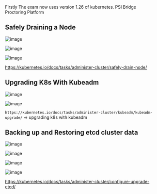 Firstly The exam now uses version 1.26 of kubernetes.
PSI Bridge Proctoring Platform


## Safely Draining a Node
![image](https://user-images.githubusercontent.com/74687192/213263622-c058cab0-fe81-4cf7-befb-d84bce894a7f.png)


![image](https://user-images.githubusercontent.com/74687192/213264663-1f3ee3cc-5f0d-460f-927b-96ece87a86b0.png)

![image](https://user-images.githubusercontent.com/74687192/213264739-10969b8d-f6f4-42e0-afea-726f69790286.png)

https://kubernetes.io/docs/tasks/administer-cluster/safely-drain-node/

## Upgrading K8s With Kubeadm

![image](https://user-images.githubusercontent.com/74687192/213275126-fd4baf86-98e1-4cc7-966f-4f0773d48eb1.png)

![image](https://user-images.githubusercontent.com/74687192/213275305-a1bd01f4-c851-49f7-883d-612b4ac138e5.png)

 `https://kubernetes.io/docs/tasks/administer-cluster/kubeadm/kubeadm-upgrade/` => upgrading k8s with kubeadm
 
 ## Backing up and Restoring etcd cluster data
 
 ![image](https://user-images.githubusercontent.com/74687192/213283047-fa6f23c3-5186-492d-83f9-e61e2cfe775a.png)

 ![image](https://user-images.githubusercontent.com/74687192/213283206-8ac93108-c262-4653-95cd-495499813f52.png) 

 ![image](https://user-images.githubusercontent.com/74687192/213283542-acc2aacc-d83f-41bf-a29e-a04b2f7bb35e.png)
 
 ![image](https://user-images.githubusercontent.com/74687192/213284468-39dded48-348d-4013-a6fc-f1a37be7f01b.png)

https://kubernetes.io/docs/tasks/administer-cluster/configure-upgrade-etcd/
